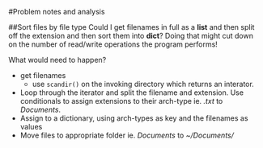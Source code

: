 #Problem notes and analysis

##Sort files by file type
Could I get filenames in full as a **list** and then split off the extension
and then sort them into **dict**? Doing that might cut down on the number of
read/write operations the program performs!

What would need to happen?

* get filenames
  * use `scandir()` on the invoking directory which returns an interator.
* Loop through the iterator and split the filename and extension. Use conditionals to assign extensions to their arch-type ie. _.txt_ to _Documents_.
* Assign to a dictionary, using arch-types as key and the filenames as
values
* Move files to appropriate folder ie. _Documents_ to _~/Documents/_